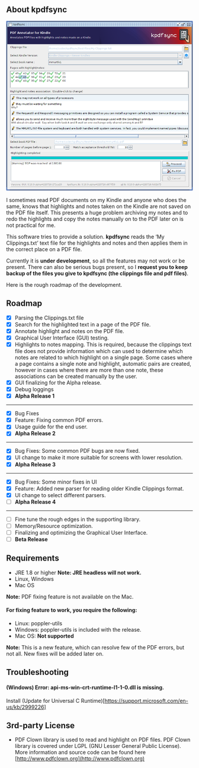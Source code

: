## About kpdfsync

![Screenshot](/docs/images/screenshot_alpha.png)

I sometimes read PDF documents on my Kindle and anyone who does the same, knows that highlights and
notes taken on the Kindle are not saved on the PDF file itself. This presents a huge problem
archiving my notes and to redo the highlights and copy the notes manually on to the PDF later on
is not practical for me.

This software tries to provide a solution. **kpdfsync** reads the ‘My Clippings.txt’ text file for
the highlights and notes and then applies them in the correct place on a PDF file.

Currently it is **under development**, so all the features may not work or be present.
There can also be serious bugs present, so I **request you to keep backup of the files you give to
kpdfsync (the clippings file and pdf files)**.

Here is the rough roadmap of the development.

## Roadmap

- [X] Parsing the Clippings.txt file
- [X] Search for the highlighted text in a page of the PDF file.
- [X] Annotate highlight and notes on the PDF file.
- [X] Graphical User Interface (GUI) testing.
- [X] Highlights to notes mapping. This is required, because the clippings text file does not
  provide information which can used to determine which notes are related to which highlight on a
  single page. Some cases where a page contains a single note and highlight, automatic pairs are
  created, however in cases where there are more than one note, these associations can be created
  manually by the user.
- [X] GUI finalizing for the Alpha release.
- [X] Debug loggings
- [X] **Alpha Release 1**

----

- [X] Bug Fixes
- [X] Feature: Fixing common PDF errors.
- [X] Usage guide for the end user.
- [X] **Alpha Release 2**

----

- [X] Bug Fixes: Some common PDF bugs are now fixed.
- [X] UI change to make it more suitable for screens with lower resolution.
- [X] **Alpha Release 3**

----

- [X] Bug Fixes: Some minor fixes in UI
- [X] Feature: Added new parser for reading older Kindle Clippings format.
- [X] UI change to select different parsers.
- [ ] **Alpha Release 4**

----

- [ ] Fine tune the rough edges in the supporting library.
- [ ] Memory/Resource optimization.
- [ ] Finalizing and optimizing the Graphical User Interface.
- [ ] **Beta Release**

## Requirements
- JRE 1.8 or higher __Note: JRE headless will not work.__
- Linux, Windows
- Mac OS

**Note:** PDF fixing feature is not available on the Mac.

#### For fixing feature to work, you require the following:
* Linux: poppler-utils
* Windows: poppler-utils is included with the release.
* Mac OS: __Not supported__

**Note:** This is a new feature, which can resolve few of the PDF errors, but not all. New fixes
will be added later on.

## Troubleshooting

#### (Windows) Error: api-ms-win-crt-runtime-l1-1-0.dll is missing.
Install (Update for Universal C Runtime)[https://support.microsoft.com/en-us/kb/2999226]

## 3rd-party License

* PDF Clown library is used to read and highlight on PDF files. PDF Clown library is covered under
LGPL (GNU Lesser General Public License).
More information and source code can be found here [http://www.pdfclown.org](http://www.pdfclown.org)
